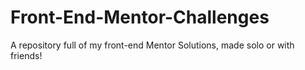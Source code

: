 # Front-End-Mentor-Challenges

A repository full of my front-end Mentor Solutions, made solo or with friends!
